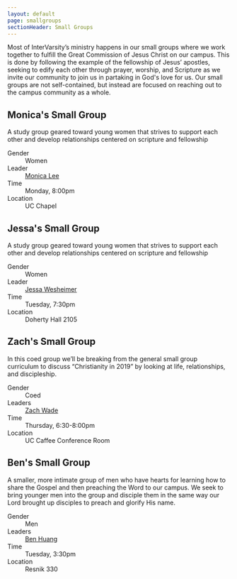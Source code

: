 ```yaml
---
layout: default
page: smallgroups
sectionHeader: Small Groups
---
```

<p>
Most of InterVarsity’s ministry happens in our small groups where we work together to fulfill the Great Commission of Jesus Christ on our campus. This is done by following the example of the fellowship of Jesus’ apostles, seeking to edify each other through prayer, worship, and Scripture as we invite our community to join us in partaking in God's love for us. Our small groups are not self-contained, but instead are focused on reaching out to the campus community as a whole. 
</p>
<div class="cogs">
	<div class="tricolumn">
		<div class="smallgroup">
			<h2>Monica's Small Group</h2>
			<p>A study group geared toward young women that strives to support each other and develop relationships centered on scripture and fellowship</p>
			<dl>
			<dt>Gender</dt>
			<dd>Women</dd>
			<dt>Leader</dt>
			<dd><a href="mailto:monicale@andrew.cmu.edu" target="_blank">Monica Lee</a></dd>
			<dt>Time</dt>
			<dd>Monday, 8:00pm</dd>
			<dt>Location</dt>
			<dd>UC Chapel</dd>
			</dl>
		</div>
	</div>
	<div class="tricolumn">
		<div class="smallgroup">
			<h2>Jessa's Small Group</h2>
			<p>A study group geared toward young women that strives to support each other and develop relationships centered on scripture and fellowship</p>
			<dl>
			<dt>Gender</dt>
			<dd>Women</dd>
			<dt>Leader</dt>
			<dd><a href="mailto:jwesthei@andrew.cmu.edu" target="_blank">Jessa Wesheimer</a></dd>
			<dt>Time</dt>
			<dd>Tuesday, 7:30pm</dd>
			<dt>Location</dt>
			<dd>Doherty Hall 2105</dd>
			</dl>
		</div>
	</div>
	<div class="tricolumn">
		<div class="smallgroup">
			<h2>Zach's Small Group</h2>
			<p>In this coed group we’ll be breaking from the general small group curriculum to discuss “Christianity in 2019” by looking at life, relationships, and discipleship.</p>
			<dl>
			<dt>Gender</dt>
			<dd>Coed</dd>
			<dt>Leaders</dt>
			<dd><a href="mailto:zwade@andrew.cmu.edu" target="_blank">Zach Wade</a></dd>
			<dt>Time</dt>
			<dd>Thursday, 6:30-8:00pm</dd>
			<dt>Location</dt>
			<dd>UC Caffee Conference Room</dd>
			</dl>
		</div>
	</div>
	<div class="tricolumn">
		<div class="smallgroup">
			<h2>Ben's Small Group</h2>
			<p>A smaller, more intimate group of men who have hearts for learning how to share the Gospel and then preaching the Word to our campus. We seek to bring younger men into the group and disciple them in the same way our Lord brought up disciples to preach and glorify His name.</p>
			<dl>
			<dt>Gender</dt>
			<dd>Men</dd>
			<dt>Leaders</dt>
			<dd><a href="mailto:zemingbh@andrew.cmu.edu" target="_blank">Ben Huang</a></dd>
			<dt>Time</dt>
			<dd>Tuesday, 3:30pm</dd>
			<dt>Location</dt>
			<dd>Resnik 330</dd>
			</dl>
		</div>
	</div>
</div>

